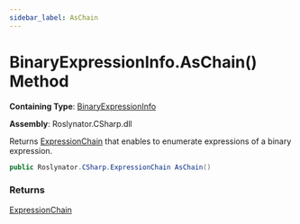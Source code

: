 ```yaml
---
sidebar_label: AsChain
---
```


# BinaryExpressionInfo\.AsChain\(\) Method

**Containing Type**: [BinaryExpressionInfo](../index.md)

**Assembly**: Roslynator\.CSharp\.dll

  
Returns [ExpressionChain](../../../ExpressionChain/index.md) that enables to enumerate expressions of a binary expression\.

```csharp
public Roslynator.CSharp.ExpressionChain AsChain()
```

### Returns

[ExpressionChain](../../../ExpressionChain/index.md)

